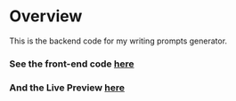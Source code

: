# Overview
This is the backend code for my writing prompts generator.

### See the front-end code [here](https://github.com/orngepeel/writing-prompts-v2)
### And the Live Preview [here](https://orngepeel.github.io/writing-prompts-v2/)
